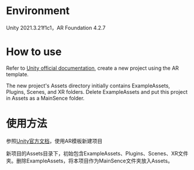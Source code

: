 # Environment

Unity 2021.3.21f1c1，AR Foundation 4.2.7

# How to use

Refer to [Unity official documentation](https://docs.unity.cn/Packages/com.unity.xr.arfoundation@4.0/manual/index.html), create a new project using the AR template.

The new project's Assets directory initially contains ExampleAssets, Plugins, Scenes, and XR folders. Delete ExampleAssets and put this project in Assets as a MainSence folder.

# 使用方法

参照[Unity官方文档](https://docs.unity.cn/Packages/com.unity.xr.arfoundation@4.0/manual/index.html)，使用AR模板新建项目

新项目的Assets目录下，初始包含ExampleAssets、Plugins、Scenes、XR文件夹。删除ExampleAssets，将本项目作为MainSence文件夹放入Assets。